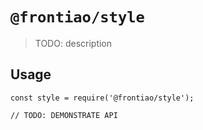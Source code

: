 # `@frontiao/style`

> TODO: description

## Usage

```
const style = require('@frontiao/style');

// TODO: DEMONSTRATE API
```
